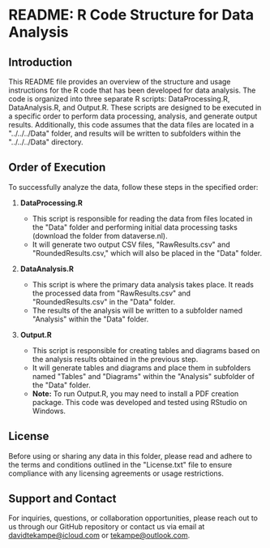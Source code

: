 # README: R Code Structure for Data Analysis

## Introduction
This README file provides an overview of the structure and usage instructions for the R code that has been developed for data analysis. The code is organized into three separate R scripts: DataProcessing.R, DataAnalysis.R, and Output.R. These scripts are designed to be executed in a specific order to perform data processing, analysis, and generate output results. Additionally, this code assumes that the data files are located in a "../../../Data" folder, and results will be written to subfolders within the "../../../Data" directory.

## Order of Execution
To successfully analyze the data, follow these steps in the specified order:

1. **DataProcessing.R**
    - This script is responsible for reading the data from files located in the "Data" folder and performing initial data processing tasks (download the folder from dataverse.nl).
    - It will generate two output CSV files, "RawResults.csv" and "RoundedResults.csv," which will also be placed in the "Data" folder.

2. **DataAnalysis.R**
    - This script is where the primary data analysis takes place. It reads the processed data from "RawResults.csv" and "RoundedResults.csv" in the "Data" folder.
    - The results of the analysis will be written to a subfolder named "Analysis" within the "Data" folder.

3. **Output.R**
    - This script is responsible for creating tables and diagrams based on the analysis results obtained in the previous step.
    - It will generate tables and diagrams and place them in subfolders named "Tables" and "Diagrams" within the "Analysis" subfolder of the "Data" folder.
    - **Note:** To run Output.R, you may need to install a PDF creation package. This code was developed and tested using RStudio on Windows.

## License
Before using or sharing any data in this folder, please read and adhere to the terms and conditions outlined in the "License.txt" file to ensure compliance with any licensing agreements or usage restrictions.

## Support and Contact
For inquiries, questions, or collaboration opportunities, please reach out to us through our GitHub repository or contact us via email at [davidtekampe@icloud.com](mailto:davidtekampe@icloud.com) or [tekampe@outlook.com](mailto:tekampe@outlook.com).
